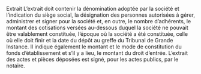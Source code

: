 Extrait
L’extrait doit contenir la dénomination adoptée par la société et l’indication du siège social, la désignation des personnes autorisées à gérer, administrer et signer pour la société et, en outre, le nombre d’adhérents, le montant des cotisations versées au-dessous duquel la société ne pouvait être valablement constituée, l’époque où la société a été constituée, celle où elle doit finir et la date du dépôt au greffe du Tribunal de Grande Instance.
Il indique également le montant et le mode de constitution du fonds d’établissement et s’il y a lieu, le montant du droit d’entrée.
L’extrait des actes et pièces déposées est signé, pour les actes publics, par le notaire.